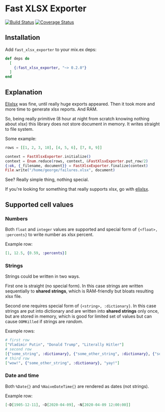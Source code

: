 # Fast XLSX Exporter
[![Build Status](https://travis-ci.org/ivalentinee/fast_xlsx_exporter.svg?branch=master)](https://travis-ci.org/ivalentinee/fast_xlsx_exporter)
[![Coverage Status](https://coveralls.io/repos/github/ivalentinee/fast_xlsx_exporter/badge.svg?branch=master)](https://coveralls.io/github/ivalentinee/fast_xlsx_exporter?branch=master)

## Installation

Add `fast_xlsx_exporter` to your mix.ex deps:

```elixir
def deps do
  [
    {:fast_xlsx_exporter, "~> 0.2.0"}
  ]
end
```

## Explanation
[Elixlsx](https://github.com/xou/elixlsx) was fine, until really huge exports appeared. Then it took more and more time to generate xlsx reports. And RAM.

So, being really primitive (8 hour at night from scratch knowing nothing about xlsx) this library does not store document in memory. It writes straight to file system.

Some example:
```elixir
rows = [[1, 2, 3, 10], [4, 5, 6], [7, 8, 9]]

context = FastXlsxExporter.initialize()
context = Enum.reduce(rows, context, &FastXlsxExporter.put_row/2)
{:ok, {_filename, document}} = FastXlsxExporter.finalize(context)
File.write("/home/george/failures.xlsx", document)
```

See? Really simple thing, nothing special.

If you're looking for something that really supports xlsx, go with [elixlsx](https://github.com/xou/elixlsx).

## Supported cell values

### Numbers
Both `float` and `integer` values are supported and special form of `{<float>, :percents}` to write number as xlsx percent.

Example row:
```elixir
[1, 12.5, {0.59, :percents}]
```

### Strings
Strings could be written in two ways.

First one is straight (no special form). In this case strings are written sequentially to **shared strings**, which is RAM-friendly but bloats resulting xlsx file.

Second one requires special form of `{<string>, :dictionary}`. In this case strings are put into dictionary and are written into **shared strings** only once, but are stored in memory, which is good for limited set of values but can cause `OOMKilled` if strings are *random*.

Example rows:
```elixir
# first row
["Vladimir Putin", "Donald Trump", "Literally Hitler"]
# second row
[{"some_string", :dictionary}, {"some_other_string", :dictionary}, {"some_string", :dictionary}]
# third row
["wow!", {"some_other_string", :dictionary}, "yay!"]
```

### Date and time
Both `%Date{}` and `%NaiveDateTime{}` are rendered as dates (not strings).

Example row:
```elixir
[~D[1905-12-11], ~D[2020-04-09], ~N[2020-04-09 12:00:00]]
```
